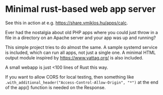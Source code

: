 # Minimal rust-based web app server

See this in action at e.g. <https://share.vmiklos.hu/apps/calc>.

Ever had the nostalgia about old PHP apps where you could just throw in a file in a directory on an
Apache server and your app was up and running?

This simple project tries to do almost the same. A sample systemd service is included, which can run
all apps, not just a single one. A minimal HTML output module inspired by <https://www.yattag.org/>
is also included.

A small webapp is just <100 lines of Rust this way.

If you want to allow CORS for local testing, then something like
`.with_additional_header("Access-Control-Allow-Origin", "*")` at the end of the app() function is
needed on the Response.
